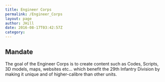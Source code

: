 ```yaml
---
title: Engineer Corps
permalink: /Engineer_Corps
layout: page
author: JHill
date: 2016-08-17T03:42:57Z
category: 
---
```

## Mandate

The goal of the Engineer Corps is to create content such as Codes,
Scripts, 3D models, maps, websites etc... which benefit the 29th
Infantry Division by making it unique and of higher-calibre than other
units.


